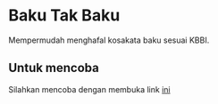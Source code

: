 # Baku Tak Baku

Mempermudah menghafal kosakata baku sesuai KBBI.

## Untuk mencoba

Silahkan mencoba dengan membuka link [ini](https://bakutakbaku.web.app)
